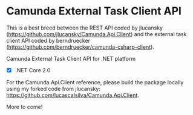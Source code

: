 # Camunda External Task Client API 
This is a best breed between the REST API coded by jlucansky (https://github.com/jlucansky/Camunda.Api.Client) and the external task client API coded by berndruecker (https://github.com/berndruecker/camunda-csharp-client).

Camunda External Task Client API for .NET platform
- [x] .NET Core 2.0

For the Camunda.Api.Client reference, please build the package locally using my forked code from jlucansky: https://github.com/lucascalsilva/Camunda.Api.Client.

More to come!